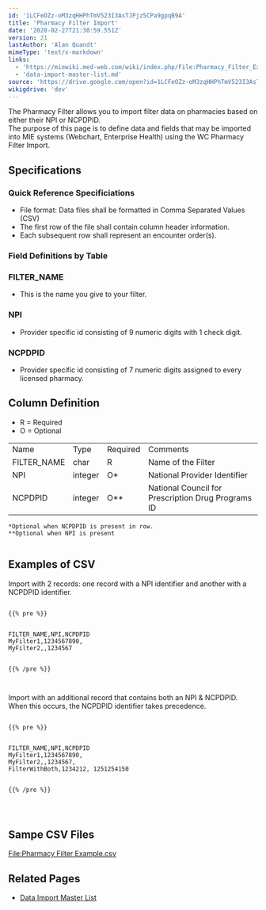 ```yaml
---
id: '1LCFeOZz-oM3zqHHPhTmV523I3AsTJPjz5CPa9gpqB9A'
title: 'Pharmacy Filter Import'
date: '2020-02-27T21:30:59.551Z'
version: 21
lastAuthor: 'Alan Quandt'
mimeType: 'text/x-markdown'
links:
  - 'https://miewiki.med-web.com/wiki/index.php/File:Pharmacy_Filter_Example.csv'
  - 'data-import-master-list.md'
source: 'https://drive.google.com/open?id=1LCFeOZz-oM3zqHHPhTmV523I3AsTJPjz5CPa9gpqB9A'
wikigdrive: 'dev'
---
```

The Pharmacy Filter allows you to import filter data on pharmacies based on either their NPI or NCPDPID.  
The purpose of this page is to define data and fields that may be imported into MIE systems (Webchart, Enterprise Health) using the WC Pharmacy Filter Import.


## **Specifications**



### **Quick Reference Specificiations**

* File format: Data files shall be formatted in Comma Separated Values (CSV)
* The first row of the file shall contain column header information.
* Each subsequent row shall represent an encounter order(s).


### **Field Definitions by Table**



### **FILTER_NAME**

* This is the name you give to your filter.


### **NPI**

* Provider specific id consisting of 9 numeric digits with 1 check digit.


### **NCPDPID**

* Provider specific id consisting of 7 numeric digits assigned to every licensed pharmacy.


## **Column Definition**

* R = Required
* O = Optional

<table>
<tr>
<td>Name</td>
<td>Type</td>
<td>Required</td>
<td>Comments</td>
</tr>
<tr>
<td>FILTER_NAME</td>
<td>char</td>
<td>R</td>
<td>Name of the Filter</td>
</tr>
<tr>
<td>NPI</td>
<td>integer</td>
<td>O*</td>
<td>National Provider Identifier</td>
</tr>
<tr>
<td>NCPDPID</td>
<td>integer</td>
<td>O**</td>
<td>National Council for Prescription Drug Programs ID</td>
</tr>

</table>

```
*Optional when NCPDPID is present in row.
**Optional when NPI is present


```

## **Examples of CSV**

Import with 2 records: one record with a NPI identifier and another with a NCPDPID identifier.


```

{{% pre %}}


FILTER_NAME,NPI,NCPDPID
MyFilter1,1234567890,
MyFilter2,,1234567


{{% /pre %}}



```
Import with an additional record that contains both an NPI & NCPDPID. When this occurs, the NCPDPID identifier takes precedence.


```

{{% pre %}}


FILTER_NAME,NPI,NCPDPID
MyFilter1,1234567890,
MyFilter2,,1234567,
FilterWithBoth,1234212, 1251254150


{{% /pre %}}




```

## **Sampe CSV Files**

[File:Pharmacy Filter Example.csv](https://miewiki.med-web.com/wiki/index.php/File:Pharmacy_Filter_Example.csv)


## **Related Pages**

* [Data Import Master List](data-import-master-list.md)
